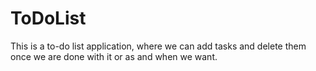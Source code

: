 # ToDoList
This is a to-do list application,
where we can add tasks and delete them
once we are done with it or as and when we want.